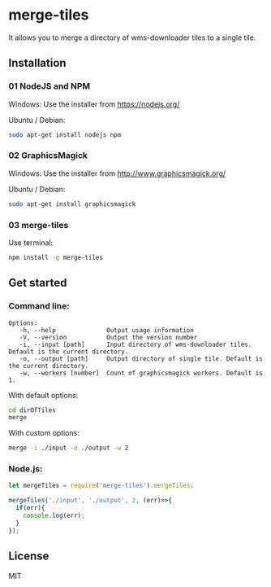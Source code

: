 # merge-tiles
It allows you to merge a directory of wms-downloader tiles to a single tile.


## Installation

### 01 NodeJS and NPM

Windows:
Use the installer from <https://nodejs.org/>

Ubuntu / Debian:
```sh
sudo apt-get install nodejs npm
```

### 02 GraphicsMagick

Windows:
Use the installer from <http://www.graphicsmagick.org/>

Ubuntu / Debian:
```sh
sudo apt-get install graphicsmagick
```

### 03 merge-tiles
Use terminal:
```sh
npm install -g merge-tiles
```

## Get started

### Command line:

```
Options:
   -h, --help              Output usage information
   -V, --version           Output the version number
   -i, --input [path]      Input directory of wms-downloader tiles. Default is the current directory.
   -o, --output [path]     Output directory of single tile. Default is the current directory.
   -w, --workers [number]  Count of graphicsmagick workers. Default is 1.
```

With default options:
```sh
cd dirOfTiles
merge
```

With custom options:
```sh
merge -i ./input -o ./output -w 2
```

### Node.js:
```js
let mergeTiles = require('merge-tiles').mergeTiles;

mergeTiles('./input', './output', 2, (err)=>{
  if(err){
    console.log(err);
  }
});
```

## License
MIT
